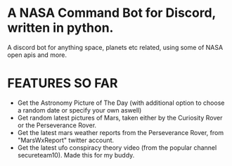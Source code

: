 # A NASA Command Bot for Discord, written in python.

A discord bot for anything space, planets etc related, using some of NASA open apis and more.

# FEATURES SO FAR

- Get the Astronomy Picture of The Day (with additional option to choose a random date or specify your own aswell)
- Get random latest pictures of Mars, taken either by the Curiosity Rover or the Perseverance Rover.
- Get the latest mars weather reports from the Perseverance Rover, from "MarsWxReport" twitter account.
- Get the latest ufo conspiracy theory video (from the popular channel secureteam10). Made this for my buddy.
